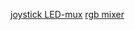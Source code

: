 [joystick LED-mux](https://wokwi.com/projects/328528456262353491)
[rgb mixer](https://wokwi.com/projects/325046656699466322)
